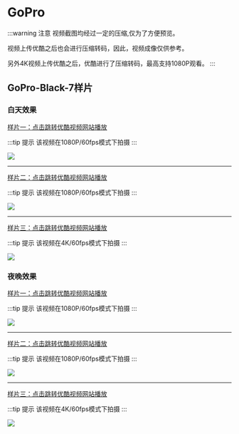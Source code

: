 # GoPro

:::warning 注意
视频截图均经过一定的压缩,仅为了方便预览。

视频上传优酷之后也会进行压缩转码，因此，视频成像仅供参考。

另外4K视频上传优酷之后，优酷进行了压缩转码，最高支持1080P观看。
:::


## GoPro-Black-7样片

### 白天效果

[样片一：点击跳转优酷视频网站播放](http://v.youku.com/v_show/id_XMzkzMTAwMTI5Mg==.html)

:::tip 提示
该视频在1080P/60fps模式下拍摄
:::

[![](https://ae01.alicdn.com/kf/HTB1SxyiX6zuK1RjSspeq6ziHVXaZ.jpg)](http://v.youku.com/v_show/id_XMzkzMTAwMTI5Mg==.html)

---

[样片二：点击跳转优酷视频网站播放](http://v.youku.com/v_show/id_XNDAwMjkzNjQ1Ng==.html)

:::tip 提示
该视频在1080P/60fps模式下拍摄
:::

[![](https://ae01.alicdn.com/kf/HTB1Icoiau6sK1RjSsrb760bDXXaP.png)](http://v.youku.com/v_show/id_XNDAwMjkzNjQ1Ng==.html)

---

[样片三：点击跳转优酷视频网站播放](http://v.youku.com/v_show/id_XNDAwMjgzNzkxMg==.html)

:::tip 提示
该视频在4K/60fps模式下拍摄
:::

[![](https://ae01.alicdn.com/kf/HTB1CYImavfsK1RjSszb763qBXXab.png)](http://v.youku.com/v_show/id_XNDAwMjgzNzkxMg==.html)



### 夜晚效果

[样片一：点击跳转优酷视频网站播放](http://v.youku.com/v_show/id_XNDAwMjc4MTAzMg==.html)

:::tip 提示
该视频在1080P/60fps模式下拍摄
:::

[![](https://ae01.alicdn.com/kf/HTB1UWMjaE_rK1Rjy0Fc762EvVXaw.png)](http://v.youku.com/v_show/id_XNDAwMjc4MTAzMg==.html)

---

[样片二：点击跳转优酷视频网站播放](http://v.youku.com/v_show/id_XNDAwMjgyMDcwNA==.html)

:::tip 提示
该视频在1080P/60fps模式下拍摄
:::

[![](https://ae01.alicdn.com/kf/HTB1SAgmavvsK1RjSspd763ZepXa8.png)](http://v.youku.com/v_show/id_XNDAwMjgyMDcwNA==.html)

---

[样片三：点击跳转优酷视频网站播放](http://v.youku.com/v_show/id_XNDAwMjgwMDczNg==.html)

:::tip 提示
该视频在4K/60fps模式下拍摄
:::


[![](https://ae01.alicdn.com/kf/HTB1LVgraDjxK1Rjy0Fn761BaFXaq.png)](http://v.youku.com/v_show/id_XNDAwMjgwMDczNg==.html)